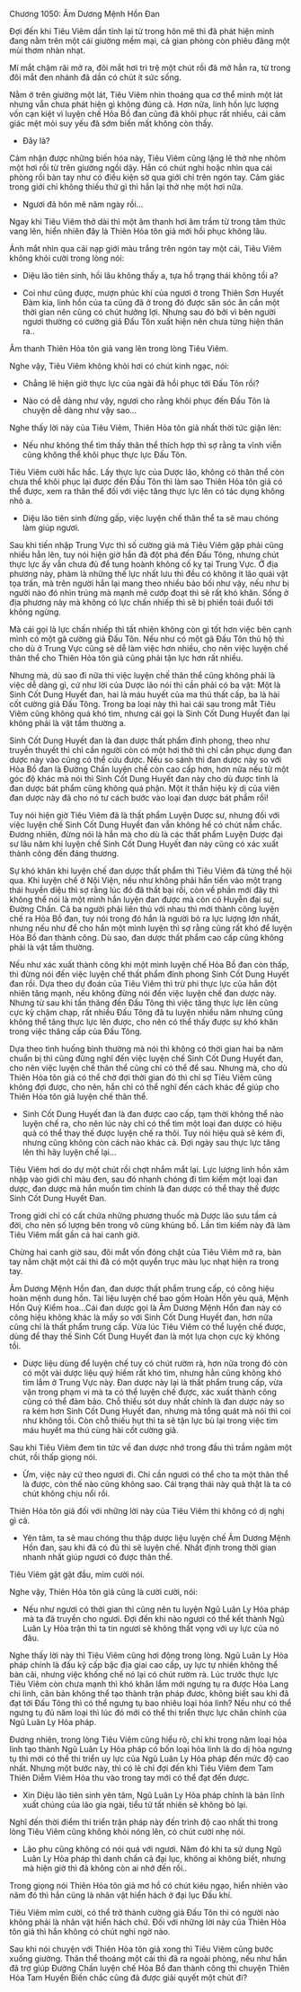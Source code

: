 




Chương 1050: Âm Dương Mệnh Hồn Đan




Đợi đến khi Tiêu Viêm dần tỉnh lại từ trong hôn mê thì đã phát hiện mình đang nằm trên một cái giường mềm mại, cả gian phòng còn phiêu đãng một mùi thơm nhàn nhạt.

Mí mắt chậm rãi mở ra, đôi mắt hơi trì trệ một chút rồi đã mở hẳn ra, từ trong đôi mắt đen nhánh đã dần có chút ít sức sống.

Nằm ở trên giường một lát, Tiêu Viêm nhìn thoáng qua cơ thể mình một lát nhưng vẫn chưa phát hiện gì không đúng cả. Hơn nữa, linh hồn lực lượng vốn cạn kiệt vì luyện chế Hỏa Bồ đan cũng đã khôi phục rất nhiều, cái cảm giác mệt mỏi suy yếu đã sớm biến mất không còn thấy.

- Đây là?

Cảm nhận được những biến hóa này, Tiêu Viêm cũng lặng lẽ thở nhẹ nhõm một hơi rồi từ trên giường ngồi dậy. Hắn có chút nghi hoặc nhìn qua cái phòng rồi bàn tay như có điều kiện sờ qua giới chỉ trên ngón tay. Cảm giác trong giới chỉ không thiếu thứ gì thì hắn lại thở nhẹ một hơi nữa.

- Ngươi đã hôn mê năm ngày rồi…

Ngay khi Tiêu Viêm thở dài thì một âm thanh hơi âm trầm từ trong tâm thức vang lên, hiển nhiên đây là Thiên Hỏa tôn giả mới hồi phục không lâu.

Ánh mắt nhìn qua cái nạp giới màu trắng trên ngón tay một cái, Tiêu Viêm không khỏi cười trong lòng nói:

- Diệu lão tiên sinh, hồi lâu không thấy a, tựa hồ trạng thái không tồi a?

- Coi như cũng được, mượn phúc khí của ngươi ở trong Thiên Sơn Huyết Đàm kia, linh hồn của ta cũng đã ở trong đó được săn sóc ân cần một thời gian nên cũng có chút hưởng lợi. Nhưng sau đó bởi vì bên người ngươi thường có cường giả Đấu Tôn xuất hiện nên chưa từng hiện thân ra..

Âm thanh Thiên Hỏa tôn giả vang lên trong lòng Tiêu Viêm.

Nghe vậy, Tiêu Viêm không khỏi hơi có chút kinh ngạc, nói:

- Chẳng lẽ hiện giờ thực lực của ngài đã hồi phục tới Đấu Tôn rồi?

- Nào có dễ dàng như vậy, ngươi cho rằng khôi phục đến Đấu Tôn là chuyện dễ dàng như vậy sao…

Nghe thấy lời này của Tiêu Viêm, Thiên Hỏa tôn giả nhất thời tức giận lên:

- Nếu như không thể tìm thấy thân thể thích hợp thì sợ rằng ta vĩnh viễn cũng không thể khôi phục thực lực Đấu Tôn.

Tiêu Viêm cười hắc hắc. Lấy thực lực của Dược lão, không có thân thể còn chưa thể khôi phục lại được đến Đấu Tôn thì làm sao Thiên Hỏa tôn giả có thể được, xem ra thân thể đối với việc tăng thực lực lên có tác dụng không nhỏ a.

- Diệu lão tiên sinh đừng gấp, việc luyện chế thân thể ta sẽ mau chóng làm giúp ngươi.

Sau khi tiến nhập Trung Vực thì số cường giả mà Tiêu Viêm gặp phải cũng nhiều hẳn lên, tuy nói hiện giờ hắn đã đột phá đến Đấu Tông, nhưng chút thực lực ấy vẫn chưa đủ để tung hoành không cố kỵ tại Trung Vực. Ở địa phương này, phàm là những thế lực nhất lưu thì đều có không ít lão quái vật tọa trấn, mà trên người hắn lại mang theo nhiều bảo bối như vậy, nếu như bị người nào đó nhìn trúng mà mạnh mẽ cướp đoạt thì sẽ rất khó khăn. Sống ở địa phương này mà không có lực chấn nhiếp thì sẽ bị phiền toái đuổi tới không ngừng.

Mà cái gọi là lực chấn nhiếp thì tất nhiên không còn gì tốt hơn việc bên cạnh mình có một gã cường giả Đấu Tôn. Nếu như có một gã Đấu Tôn thủ hộ thì cho dù ở Trung Vực cũng sẽ dễ làm việc hơn nhiều, cho nên việc luyện chế thân thể cho Thiên Hỏa tôn giả cũng phải tận lực hơn rất nhiều.

Nhưng mà, dù sao đi nữa thì việc luyện chế thân thể cũng không phải là việc dễ dàng gì, cứ như lời của Dược lão nói thì cần phải có ba vật: Một là Sinh Cốt Dung Huyết đan, hai là máu huyết của ma thú thất cấp, ba là hài cốt cường giả Đấu Tông. Trong ba loại này thì hai cái sau trong mắt Tiêu Viêm cũng không quá khó tìm, nhưng cái gọi là Sinh Cốt Dung Huyết đan lại không phải là vật tầm thường a.

Sinh Cốt Dung Huyết đan là đan dược thất phẩm đỉnh phong, theo như truyền thuyết thì chỉ cần người còn có một hơi thở thì chỉ cần phục dụng đan dược này vào cũng có thể cứu được. Nếu so sánh thì đan dược này so với Hỏa Bồ đan là Đường Chấn luyện chế còn cao cấp hơn, hơn nữa nếu từ một góc độ khác mà nói thì Sinh Cốt Dung Huyết đan này cho dù được tính là đan dược bát phẩm cũng không quá phận. Một ít thần hiệu kỳ dị của viên đan dược này đã cho nó tư cách bước vào loại đan dược bát phẩm rồi!

Tuy nói hiện giờ Tiêu Viêm đã là thất phẩm Luyện Dược sư, nhưng đối với việc luyện chế Sinh Cốt Dung Huyết đan vẫn không hề có chút nắm chắc. Đương nhiên, đừng nói là hắn mà cho dù là các thất phẩm Luyện Dược đại sư lâu năm khi luyện chế Sinh Cốt Dung Huyết đan này cũng có xác xuất thành công đến đáng thương.

Sự khó khăn khi luyện chế đan dược thất phẩm thì Tiêu Viêm đã từng thể hội qua. Khi luyện chế ở Nội Viện, nếu như không phải hắn tiến vào một trạng thái huyền diệu thì sợ rằng lúc đó đã thất bại rồi, còn về phần mới đây thì không thể nói là một mình hắn luyện đan được mà còn có Huyễn đại sư, Đường Chấn. Cả ba người phải liên thủ với nhau thì mới thành công luyện chế ra Hỏa Bồ đan, tuy nói trong đó hắn là người bỏ ra lực lượng lớn nhất, nhưng nếu như để cho hắn một mình luyện thì sợ rằng cũng rất khó để luyện Hỏa Bồ đan thành công. Dù sao, đan dược thất phẩm cao cấp cũng không phải là vật tầm thường.

Nếu như xác xuất thành công khi một mình luyện chế Hỏa Bồ đan còn thấp, thì đừng nói đến việc luyện chế thất phẩm đỉnh phong Sinh Cốt Dung Huyết đan rồi. Dựa theo dự đoán của Tiêu Viêm thì trừ phi thực lực của hắn đột nhiên tăng mạnh, nếu không đừng nói đến việc luyện chế đan dược này. Nhưng từ sau khi tấn thăng đến Đấu Tông thì việc tăng thực lực lên cũng cực kỳ chậm chạp, rất nhiều Đấu Tông đã tu luyện nhiều năm nhưng cũng không thể tăng thực lực lên được, cho nên có thể thấy được sự khó khăn trong việc thăng cấp của Đấu Tông.

Dựa theo tình huống bình thường mà nói thì không có thời gian hai ba năm chuẩn bị thì cũng đừng nghĩ đến việc luyện chế Sinh Cốt Dung Huyết đan, cho nên việc luyện chế thân thể cũng chỉ có thể để sau. Nhưng mà, cho dù Thiên Hỏa tôn giả có thể chờ đợi thời gian đó thì chỉ sợ Tiêu Viêm cũng không đợi được, cho nên, hắn chỉ có thể nghĩ đến cách khác để giúp cho Thiên Hỏa tôn giả luyện chế thân thể.

- Sinh Cốt Dung Huyết đan là đan được cao cấp, tạm thời không thể nào luyện chế ra, cho nên lúc này chỉ có thể tìm một loại đan dược có hiệu quả có thể thay thế được luyện chế ra thôi. Tuy nói hiệu quả sẽ kém đi, nhưng cũng không còn cách nào khác cả. Đợi ngày sau thực lực tăng lên thì hãy luyện chế lại…

Tiêu Viêm hơi do dự một chút rồi chợt nhắm mắt lại. Lực lượng linh hồn xâm nhập vào giới chỉ màu đen, sau đó nhanh chóng đi tìm kiếm một loại đan dược, đan dược mà hắn muốn tìm chính là đan dược có thể thay thế được Sinh Cốt Dung Huyết Đan.

Trong giới chỉ có cất chứa những phương thuốc mà Dược lão sưu tầm cả đời, cho nên số lượng bên trong vô cùng khủng bố. Lần tìm kiếm này đã làm Tiêu Viêm mất gần cả hai canh giờ.

Chừng hai canh giờ sau, đôi mắt vốn đóng chặt của Tiêu Viêm mở ra, bàn tay nắm chặt một cái thì đã có một quyển trục màu lục nhạt hiện ra trong tay.

Âm Dương Mệnh Hồn đan, đan dược thất phẩm trung cấp, có công hiệu hoàn mệnh dung hồn. Tài liệu luyện chế bao gồm Hoàn Hồn yêu quả, Mệnh Hồn Quỷ Kiểm hoa…Cái đan dược gọi là Âm Dương Mệnh Hồn đan này có công hiệu không khác là mấy so với Sinh Cốt Dung Huyết đan, hơn nữa cũng chỉ là thất phẩm trung cấp. Vừa lúc Tiêu Viêm có thể luyện chế được, dùng để thay thế Sinh Cốt Dung Huyết đan là một lựa chọn cực kỳ không tồi.

- Dược liệu dùng để luyện chế tuy có chút rườm rà, hơn nữa trong đó còn có một vài dược liệu quý hiếm rất khó tìm, nhưng hẳn cũng không khó tìm lắm ở Trung Vực này. Đan dược này lại là thất phẩm trung cấp, vừa vặn trong phạm vi mà ta có thể luyện chế được, xác xuất thành công cũng có thể đảm bảo. Chỗ thiếu sót duy nhất chính là đan dược này so ra kém hơn Sinh Cốt Dung Huyết đan, nhưng mà tổng quát mà nói thì coi như không tồi. Còn chỗ thiếu hụt thì ta sẽ tận lực bù lại trong việc tìm máu huyết ma thú cùng hài cốt cường giả.

Sau khi Tiêu Viêm đem tin tức về đan dược nhớ trong đầu thì trầm ngâm một chút, rồi thấp giọng nói.

- Ừm, việc này cứ theo ngươi đi. Chỉ cần ngươi có thể cho ta một thân thể là được, còn thế nào cũng không sao. Cái trạng thái này quả thật là ta có chút không chịu nổi rồi.

Thiên Hỏa tôn giả đối với những lời này của Tiêu Viêm thì không có dị nghị gì cả.

- Yên tâm, ta sẽ mau chóng thu thập dược liệu luyện chế Âm Dương Mệnh Hồn đan, sau khi đã có đủ thì sẽ luyện chế. Nhất định trong thời gian nhanh nhất giúp ngươi có được thân thể.

Tiêu Viêm gật gật đầu, mỉm cười nói.

Nghe vậy, Thiên Hỏa tôn giả cũng là cười cười, nói:

- Nếu như ngươi có thời gian thì cũng nên tu luyện Ngũ Luân Ly Hỏa pháp mà ta đã truyền cho ngươi. Đợi đến khi nào ngươi có thể kết thành Ngũ Luân Ly Hỏa trận thì ta tin ngươi sẽ không thất vọng với uy lực của nó đâu.

Nghe thấy lời này thì Tiêu Viêm cũng hơi động trong lòng. Ngũ Luân Ly Hỏa pháp chính là đấu kỹ cấp bậc địa giai cao cấp, uy lực tự nhiên không thể bàn cãi, nhưng việc khống chế nó lại có chút rườm rà. Lúc trước thực lực Tiêu Viêm còn chưa mạnh thì khó khăn lắm mới ngưng tụ ra được Hỏa Lang chi linh, căn bản không thể tạo thành trận pháp đươc, không biết sau khi đã đạt tới Đấu Tông thì có thể ngưng tụ bao nhiêu loại hỏa linh? Nếu như có thể ngưng tụ đủ năm loại thì lúc đó mới có thể thi triển thực lực chân chính của Ngũ Luân Ly Hỏa pháp.

Đương nhiên, trong lòng Tiêu Viêm cũng hiểu rõ, chỉ khi trong năm loại hỏa linh tạo thành Ngũ Luân Ly Hỏa pháp có bốn loại hỏa linh là do dị hỏa ngưng tụ thì mới có thể thi triển uy lực của Ngũ Luân Ly Hỏa pháp đến mức độ cao nhất. Nhưng một bước này, thì có lẽ chỉ đợi đến khi Tiêu Viêm đem Tam Thiên Diễm Viêm Hỏa thu vào trong tay mới có thể đạt đến được.

- Xin Diệu lão tiên sinh yên tâm, Ngũ Luân Ly Hỏa pháp chính là bản lĩnh xuất chúng của lão gia ngài, tiểu tử tất nhiên sẽ không bỏ lại.

Nghĩ đến thời điểm thi triển trận pháp này đến trình độ cao nhất thì trong lòng Tiêu Viêm cũng không khỏi nóng lên, có chút cười nhẹ nói.

- Lão phu cũng không có nói quá với ngươi. Năm đó khi ta sử dụng Ngũ Luân Ly Hỏa pháp thì danh chấn cả đại lục, không ai không biết, nhưng mà hiện giờ thì đã không còn ai nhớ đến rồi..

Trong giọng nói Thiên Hỏa tôn giả mơ hồ có chút kiêu ngạo, hiển nhiên vào năm đó thì hắn cũng là nhân vật hiển hách ở đại lục Đấu khí.

Tiêu Viêm mỉm cười, có thể trở thành cường giả Đấu Tôn thì có người nào không phải là nhân vật hiển hách chứ. Đối với những lời này của Thiên Hỏa tôn giả thì hắn không có chút nghi ngờ nào.

Sau khi nói chuyện với Thiên Hỏa tôn giả xong thì Tiêu Viêm cũng bước xuống giường. Thân thể thoáng một cái thì đã ra ngoài phòng, nếu như hắn đã trợ giúp Đường Chấn luyện chế Hỏa Bồ đan thành công thì chuyện Thiên Hỏa Tam Huyền Biến chắc cũng đã được giải quyết một chút đi?




